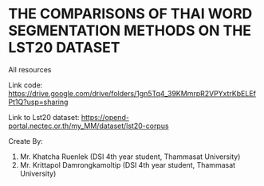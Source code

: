 # THE COMPARISONS OF THAI WORD SEGMENTATION METHODS ON THE LST20 DATASET
All resources

Link code:
https://drive.google.com/drive/folders/1gn5Tq4_39KMmrpR2VPYxtrKbELEfPt1Q?usp=sharing

Link to Lst20 dataset:
https://opend-portal.nectec.or.th/my_MM/dataset/lst20-corpus

Create By:
1) Mr. Khatcha Ruenlek (DSI 4th year student, Thammasat University)
2) Mr. Krittapol Damrongkamoltip (DSI 4th year student, Thammasat University)
